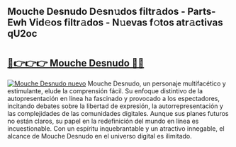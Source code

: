 ## Mouche Desnudo D𝚎sn𝚞dos filtr𝚊dos - Parts-Ewh Vid𝚎os filtr𝚊dos - N𝚞evas f𝚘tos atr𝚊ctivas qU2oc

# <h2><a href="http://mbavubn.tromn.icu/?c=Mouche+Desnudo">🔗👉👉👉 Mouche Desnudo 🔗🔗</a></h2>

[![Mouche Desnudo nuevo](https://i.imgur.com/pEAQMta.gif)](http://mbavubn.tromn.icu/?c=Mouche+Desnudo)
Mouche Desnudo, un personaje multifacético y estimulante, elude la comprensión fácil. Su enfoque distintivo de la autopresentación en línea ha fascinado y provocado a los espectadores, incitando debates sobre la libertad de expresión, la autorrepresentación y las complejidades de las comunidades digitales. Aunque sus planes futuros no están claros, su papel en la redefinición del mundo en línea es incuestionable. Con un espíritu inquebrantable y un atractivo innegable, el alcance de Mouche Desnudo en el universo digital es ilimitado.
